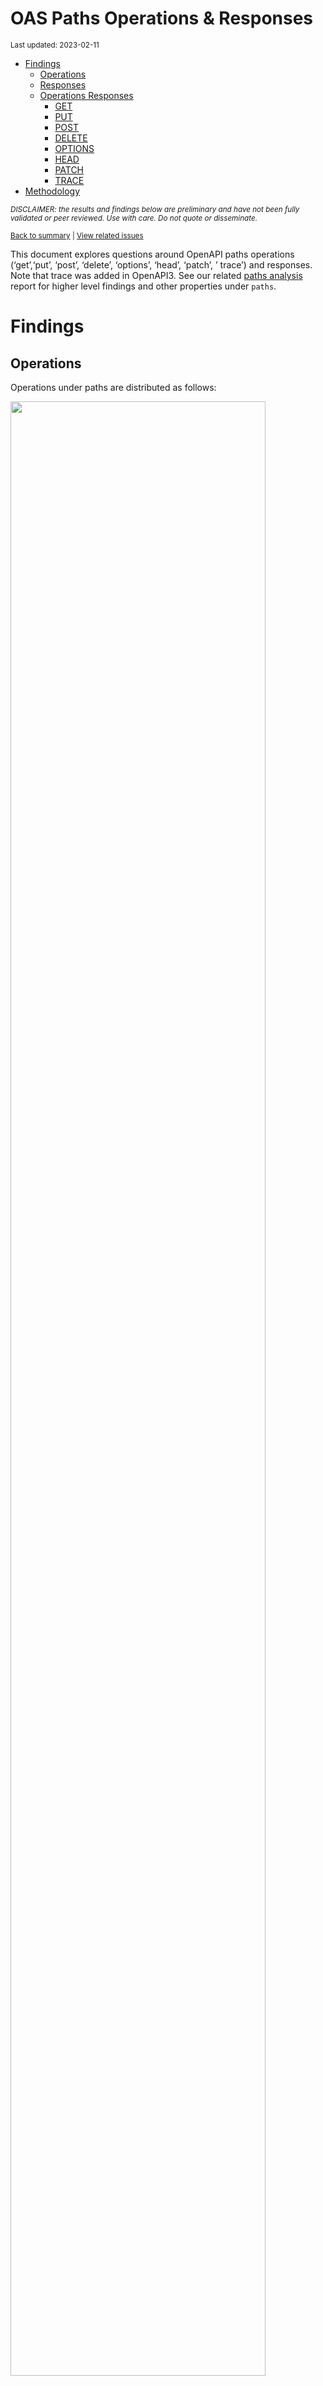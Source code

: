 OAS Paths Operations & Responses
================
<sup>Last updated: 2023-02-11</sup>

- <a href="#findings" id="toc-findings">Findings</a>
  - <a href="#operations" id="toc-operations">Operations</a>
  - <a href="#responses" id="toc-responses">Responses</a>
  - <a href="#operations-responses" id="toc-operations-responses">Operations
    Responses</a>
    - <a href="#get" id="toc-get">GET</a>
    - <a href="#put" id="toc-put">PUT</a>
    - <a href="#post" id="toc-post">POST</a>
    - <a href="#delete" id="toc-delete">DELETE</a>
    - <a href="#options" id="toc-options">OPTIONS</a>
    - <a href="#head" id="toc-head">HEAD</a>
    - <a href="#patch" id="toc-patch">PATCH</a>
    - <a href="#trace" id="toc-trace">TRACE</a>
- <a href="#methodology" id="toc-methodology">Methodology</a>

<sup>*DISCLAIMER: the results and findings below are preliminary and
have not been fully validated or peer reviewed. Use with care. Do not
quote or disseminate.*</sup>

<sup>[Back to summary](oas_summary.md) \| [View related
issues](https://github.com/postman-open-technologies/knowledge-base/labels/oas%3Aoperations)</sup>

This document explores questions around OpenAPI paths operations
(‘get’,‘put’, ‘post’, ‘delete’, ‘options’, ‘head’, ‘patch’, ’ trace’)
and responses. Note that trace was added in OpenAPI3. See our related
[paths analysis](oas_paths.md) report for higher level findings and
other properties under `paths`.

# Findings

## Operations

Operations under paths are distributed as follows:

<img src="oas_paths_operations_files/figure-gfm/oas_paths_operations-1.png" width="90%" />

<details>
<summary>
Table: Counts and percentages of operations under paths
</summary>

| operation |      n |       pct |
|:----------|-------:|----------:|
| get       | 171114 | 0.5084401 |
| post      |  94466 | 0.2806918 |
| put       |  31782 | 0.0944355 |
| delete    |  29736 | 0.0883562 |
| patch     |   8323 | 0.0247306 |
| options   |    774 | 0.0022998 |
| head      |    352 | 0.0010459 |

</details>

## Responses

- Across all 872,917 responses, the most common codes or values are
  `200` 286,395 (32.8%), `400` 97,017 (11.1%), `404` 88,328 (10.1%),
  `401` 78,776 (9%), and `500` 64,447 (7.4%)
- A number of unassigned, / invalid codes and extensions were found. See
  table below for details.
- No significant variations were observed across specification versions
  (2.x vs 3.x) or collections

<img src="oas_paths_operations_files/figure-gfm/oas_paths_responses-1.png" width="90%" />

<details>
<summary>
Table: Counts and percentages of responses under paths (across all
operations)
</summary>

| response                             |      n |       pct |
|:-------------------------------------|-------:|----------:|
| 200                                  | 286395 | 0.3280896 |
| 400                                  |  97017 | 0.1111412 |
| 404                                  |  88328 | 0.1011872 |
| 401                                  |  78776 | 0.0902445 |
| 500                                  |  64447 | 0.0738295 |
| 403                                  |  64078 | 0.0734068 |
| default                              |  52452 | 0.0600882 |
| 201                                  |  22699 | 0.0260036 |
| 204                                  |  21185 | 0.0242692 |
| 429                                  |  15620 | 0.0178940 |
| 405                                  |  11561 | 0.0132441 |
| 409                                  |   9278 | 0.0106287 |
| 422                                  |   7920 | 0.0090730 |
| 202                                  |   7350 | 0.0084200 |
| 503                                  |   6535 | 0.0074864 |
| 415                                  |   6417 | 0.0073512 |
| 406                                  |   5641 | 0.0064622 |
| 502                                  |   3318 | 0.0038010 |
| 501                                  |   3184 | 0.0036475 |
| 304                                  |   2244 | 0.0025707 |
| 410                                  |   1751 | 0.0020059 |
| 504                                  |   1690 | 0.0019360 |
| 408                                  |   1431 | 0.0016393 |
| 412                                  |   1226 | 0.0014045 |
| 5XX                                  |   1017 | 0.0011651 |
| 480                                  |    964 | 0.0011043 |
| 4XX                                  |    886 | 0.0010150 |
| 481                                  |    872 | 0.0009989 |
| 482                                  |    730 | 0.0008363 |
| 302                                  |    664 | 0.0007607 |
| 483                                  |    536 | 0.0006140 |
| 402                                  |    527 | 0.0006037 |
| 413                                  |    495 | 0.0005671 |
| 300                                  |    414 | 0.0004743 |
| 484                                  |    405 | 0.0004640 |
| 420                                  |    386 | 0.0004422 |
| 207                                  |    360 | 0.0004124 |
| 485                                  |    285 | 0.0003265 |
| 301                                  |    271 | 0.0003105 |
| 307                                  |    212 | 0.0002429 |
| 505                                  |    202 | 0.0002314 |
| 203                                  |    198 | 0.0002268 |
| 486                                  |    183 | 0.0002096 |
| 414                                  |    178 | 0.0002039 |
| 303                                  |    148 | 0.0001695 |
| 206                                  |    143 | 0.0001638 |
| 418                                  |    137 | 0.0001569 |
| 487                                  |    124 | 0.0001421 |
| 205                                  |    102 | 0.0001168 |
| 416                                  |     93 | 0.0001065 |
| 417                                  |     91 | 0.0001042 |
| 419                                  |     91 | 0.0001042 |
| 426                                  |     69 | 0.0000790 |
| 424                                  |     68 | 0.0000779 |
| 488                                  |     65 | 0.0000745 |
| 555                                  |     62 | 0.0000710 |
| 456                                  |     61 | 0.0000699 |
| 449                                  |     56 | 0.0000642 |
| 423                                  |     46 | 0.0000527 |
| 489                                  |     46 | 0.0000527 |
| 308                                  |     44 | 0.0000504 |
| 529                                  |     43 | 0.0000493 |
| 490                                  |     39 | 0.0000447 |
| 510                                  |     39 | 0.0000447 |
| 210                                  |     37 | 0.0000424 |
| 411                                  |     37 | 0.0000424 |
| 491                                  |     34 | 0.0000389 |
| 596                                  |     34 | 0.0000389 |
| 599                                  |     30 | 0.0000344 |
| 999                                  |     30 | 0.0000344 |
| 492                                  |     29 | 0.0000332 |
| 299                                  |     26 | 0.0000298 |
| 461                                  |     26 | 0.0000298 |
| 512                                  |     26 | 0.0000298 |
| 520                                  |     26 | 0.0000298 |
| 507                                  |     25 | 0.0000286 |
| 909                                  |     25 | 0.0000286 |
| 493                                  |     24 | 0.0000275 |
| 515                                  |     23 | 0.0000263 |
| 521                                  |     23 | 0.0000263 |
| 101                                  |     22 | 0.0000252 |
| 494                                  |     22 | 0.0000252 |
| 495                                  |     22 | 0.0000252 |
| 553                                  |     22 | 0.0000252 |
| 407                                  |     21 | 0.0000241 |
| 496                                  |     20 | 0.0000229 |
| 460                                  |     19 | 0.0000218 |
| 497                                  |     19 | 0.0000218 |
| 499                                  |     19 | 0.0000218 |
| 498                                  |     18 | 0.0000206 |
| x-csm-error-codes                    |     18 | 0.0000206 |
| 421                                  |     16 | 0.0000183 |
| 100                                  |     12 | 0.0000137 |
| 2XX                                  |     12 | 0.0000137 |
| 428                                  |     10 | 0.0000115 |
| 506                                  |     10 | 0.0000115 |
| 462                                  |      9 | 0.0000103 |
| 508                                  |      9 | 0.0000103 |
| 425                                  |      8 | 0.0000092 |
| 509                                  |      8 | 0.0000092 |
| 511                                  |      8 | 0.0000092 |
| 900                                  |      8 | 0.0000092 |
| 430                                  |      7 | 0.0000080 |
| 531                                  |      7 | 0.0000080 |
| 102                                  |      6 | 0.0000069 |
| 451                                  |      6 | 0.0000069 |
| 457                                  |      6 | 0.0000069 |
| 467                                  |      6 | 0.0000069 |
| 513                                  |      6 | 0.0000069 |
| 514                                  |      6 | 0.0000069 |
| 450                                  |      5 | 0.0000057 |
| 463                                  |      5 | 0.0000057 |
| 477                                  |      5 | 0.0000057 |
| 478                                  |      5 | 0.0000057 |
| 479                                  |      5 | 0.0000057 |
| 516                                  |      5 | 0.0000057 |
| 910                                  |      5 | 0.0000057 |
| x-notification                       |      5 | 0.0000057 |
| x-vendor-operation-response-property |      5 | 0.0000057 |
| 208                                  |      4 | 0.0000046 |
| 226                                  |      4 | 0.0000046 |
| 440                                  |      4 | 0.0000046 |
| 465                                  |      4 | 0.0000046 |
| 466                                  |      4 | 0.0000046 |
| 522                                  |      4 | 0.0000046 |
| 523                                  |      4 | 0.0000046 |
| 550                                  |      4 | 0.0000046 |
| 703                                  |      4 | 0.0000046 |
| x-32700                              |      4 | 0.0000046 |
| x-std-errors                         |      4 | 0.0000046 |
| 222                                  |      3 | 0.0000034 |
| 438                                  |      3 | 0.0000034 |
| 455                                  |      3 | 0.0000034 |
| 458                                  |      3 | 0.0000034 |
| 464                                  |      3 | 0.0000034 |
| 468                                  |      3 | 0.0000034 |
| 475                                  |      3 | 0.0000034 |
| 517                                  |      3 | 0.0000034 |
| 524                                  |      3 | 0.0000034 |
| 525                                  |      3 | 0.0000034 |
| 526                                  |      3 | 0.0000034 |
| 527                                  |      3 | 0.0000034 |
| 540                                  |      3 | 0.0000034 |
| 552                                  |      3 | 0.0000034 |
| x-3                                  |      3 | 0.0000034 |
| x-32602                              |      3 | 0.0000034 |
| 236                                  |      2 | 0.0000023 |
| 444                                  |      2 | 0.0000023 |
| 448                                  |      2 | 0.0000023 |
| 454                                  |      2 | 0.0000023 |
| 473                                  |      2 | 0.0000023 |
| 518                                  |      2 | 0.0000023 |
| 528                                  |      2 | 0.0000023 |
| 530                                  |      2 | 0.0000023 |
| 551                                  |      2 | 0.0000023 |
| 103                                  |      1 | 0.0000011 |
| 209                                  |      1 | 0.0000011 |
| 215                                  |      1 | 0.0000011 |
| 218                                  |      1 | 0.0000011 |
| 220                                  |      1 | 0.0000011 |
| 250                                  |      1 | 0.0000011 |
| 255                                  |      1 | 0.0000011 |
| 305                                  |      1 | 0.0000011 |
| 306                                  |      1 | 0.0000011 |
| 333                                  |      1 | 0.0000011 |
| 431                                  |      1 | 0.0000011 |
| 469                                  |      1 | 0.0000011 |
| 472                                  |      1 | 0.0000011 |
| 474                                  |      1 | 0.0000011 |
| 476                                  |      1 | 0.0000011 |
| 532                                  |      1 | 0.0000011 |
| 533                                  |      1 | 0.0000011 |
| 534                                  |      1 | 0.0000011 |
| 535                                  |      1 | 0.0000011 |
| 536                                  |      1 | 0.0000011 |
| 544                                  |      1 | 0.0000011 |
| 560                                  |      1 | 0.0000011 |
| 561                                  |      1 | 0.0000011 |
| 591                                  |      1 | 0.0000011 |
| 593                                  |      1 | 0.0000011 |
| 598                                  |      1 | 0.0000011 |
| 601                                  |      1 | 0.0000011 |
| 704                                  |      1 | 0.0000011 |
| x-codegen-request-body-name          |      1 | 0.0000011 |
| x-swrclassic                         |      1 | 0.0000011 |

</details>

## Operations Responses

### GET

- GET is the \#1 ranked operation
- Across the 423,071 responses for GET, the most common values are `200`
  164,491 (38.9%), `404` 45,416 (10.7%), `400` 41,591 (9.8%), `401`
  36,461 (8.6%), and `500` 31,767 (7.5%)

<img src="oas_paths_operations_files/figure-gfm/oas_paths_operations_responses_get-1.png" width="90%" />

<details>
<summary>
Table: Counts and percentages of responses for the GET operation
</summary>

| response                             |      n |       pct |
|:-------------------------------------|-------:|----------:|
| 200                                  | 164491 | 0.3888024 |
| 404                                  |  45416 | 0.1073484 |
| 400                                  |  41591 | 0.0983074 |
| 401                                  |  36461 | 0.0861818 |
| 500                                  |  31767 | 0.0750867 |
| 403                                  |  29789 | 0.0704113 |
| default                              |  27529 | 0.0650695 |
| 429                                  |   7525 | 0.0177866 |
| 405                                  |   4414 | 0.0104332 |
| 204                                  |   3833 | 0.0090599 |
| 503                                  |   3802 | 0.0089867 |
| 406                                  |   3383 | 0.0079963 |
| 415                                  |   3056 | 0.0072234 |
| 202                                  |   2469 | 0.0058359 |
| 409                                  |   2303 | 0.0054435 |
| 422                                  |   2143 | 0.0050653 |
| 502                                  |   1889 | 0.0044650 |
| 304                                  |   1670 | 0.0039473 |
| 501                                  |   1466 | 0.0034651 |
| 504                                  |   1168 | 0.0027608 |
| 410                                  |    835 | 0.0019737 |
| 408                                  |    659 | 0.0015577 |
| 5XX                                  |    508 | 0.0012007 |
| 4XX                                  |    484 | 0.0011440 |
| 302                                  |    374 | 0.0008840 |
| 412                                  |    310 | 0.0007327 |
| 201                                  |    302 | 0.0007138 |
| 420                                  |    252 | 0.0005956 |
| 300                                  |    247 | 0.0005838 |
| 301                                  |    235 | 0.0005555 |
| 402                                  |    205 | 0.0004846 |
| 413                                  |    192 | 0.0004538 |
| 480                                  |    168 | 0.0003971 |
| 203                                  |    167 | 0.0003947 |
| 481                                  |    158 | 0.0003735 |
| 307                                  |    158 | 0.0003735 |
| 505                                  |    146 | 0.0003451 |
| 207                                  |    139 | 0.0003286 |
| 482                                  |    126 | 0.0002978 |
| 414                                  |    123 | 0.0002907 |
| 206                                  |    113 | 0.0002671 |
| 418                                  |    112 | 0.0002647 |
| 303                                  |     78 | 0.0001844 |
| 416                                  |     78 | 0.0001844 |
| 483                                  |     63 | 0.0001489 |
| 484                                  |     48 | 0.0001135 |
| 426                                  |     44 | 0.0001040 |
| 417                                  |     38 | 0.0000898 |
| 419                                  |     34 | 0.0000804 |
| 485                                  |     31 | 0.0000733 |
| 456                                  |     29 | 0.0000685 |
| 423                                  |     28 | 0.0000662 |
| 555                                  |     27 | 0.0000638 |
| 299                                  |     25 | 0.0000591 |
| 529                                  |     22 | 0.0000520 |
| 553                                  |     21 | 0.0000496 |
| 510                                  |     20 | 0.0000473 |
| 205                                  |     18 | 0.0000425 |
| 424                                  |     17 | 0.0000402 |
| 101                                  |     16 | 0.0000378 |
| 999                                  |     15 | 0.0000355 |
| 308                                  |     14 | 0.0000331 |
| 512                                  |     11 | 0.0000260 |
| 461                                  |     11 | 0.0000260 |
| 596                                  |     10 | 0.0000236 |
| 407                                  |     10 | 0.0000236 |
| 909                                  |     10 | 0.0000236 |
| 460                                  |      8 | 0.0000189 |
| 100                                  |      8 | 0.0000189 |
| 462                                  |      8 | 0.0000189 |
| 520                                  |      8 | 0.0000189 |
| 421                                  |      7 | 0.0000165 |
| 411                                  |      5 | 0.0000118 |
| x-vendor-operation-response-property |      5 | 0.0000118 |
| 2XX                                  |      5 | 0.0000118 |
| 515                                  |      5 | 0.0000118 |
| 428                                  |      5 | 0.0000118 |
| 900                                  |      5 | 0.0000118 |
| 521                                  |      5 | 0.0000118 |
| 910                                  |      5 | 0.0000118 |
| 465                                  |      4 | 0.0000095 |
| 467                                  |      4 | 0.0000095 |
| x-csm-error-codes                    |      4 | 0.0000095 |
| 487                                  |      3 | 0.0000071 |
| 451                                  |      3 | 0.0000071 |
| 102                                  |      3 | 0.0000071 |
| 703                                  |      3 | 0.0000071 |
| 222                                  |      3 | 0.0000071 |
| 449                                  |      3 | 0.0000071 |
| 486                                  |      3 | 0.0000071 |
| 550                                  |      2 | 0.0000047 |
| 440                                  |      2 | 0.0000047 |
| 527                                  |      2 | 0.0000047 |
| 526                                  |      2 | 0.0000047 |
| 236                                  |      2 | 0.0000047 |
| 525                                  |      2 | 0.0000047 |
| 523                                  |      2 | 0.0000047 |
| 511                                  |      2 | 0.0000047 |
| 522                                  |      2 | 0.0000047 |
| 430                                  |      2 | 0.0000047 |
| 444                                  |      2 | 0.0000047 |
| 208                                  |      2 | 0.0000047 |
| 552                                  |      2 | 0.0000047 |
| 497                                  |      1 | 0.0000024 |
| 431                                  |      1 | 0.0000024 |
| 450                                  |      1 | 0.0000024 |
| 425                                  |      1 | 0.0000024 |
| 472                                  |      1 | 0.0000024 |
| 333                                  |      1 | 0.0000024 |
| 488                                  |      1 | 0.0000024 |
| 489                                  |      1 | 0.0000024 |
| 490                                  |      1 | 0.0000024 |
| 491                                  |      1 | 0.0000024 |
| 494                                  |      1 | 0.0000024 |
| 495                                  |      1 | 0.0000024 |
| 496                                  |      1 | 0.0000024 |
| 498                                  |      1 | 0.0000024 |
| 499                                  |      1 | 0.0000024 |
| 306                                  |      1 | 0.0000024 |
| 305                                  |      1 | 0.0000024 |
| 226                                  |      1 | 0.0000024 |
| 220                                  |      1 | 0.0000024 |
| 506                                  |      1 | 0.0000024 |
| 507                                  |      1 | 0.0000024 |
| 508                                  |      1 | 0.0000024 |
| 509                                  |      1 | 0.0000024 |
| 218                                  |      1 | 0.0000024 |
| 524                                  |      1 | 0.0000024 |
| 528                                  |      1 | 0.0000024 |
| 210                                  |      1 | 0.0000024 |
| 530                                  |      1 | 0.0000024 |
| 544                                  |      1 | 0.0000024 |
| 551                                  |      1 | 0.0000024 |
| 103                                  |      1 | 0.0000024 |
| 560                                  |      1 | 0.0000024 |
| 561                                  |      1 | 0.0000024 |
| 598                                  |      1 | 0.0000024 |
| 601                                  |      1 | 0.0000024 |
| x-codegen-request-body-name          |      1 | 0.0000024 |
| x-swrclassic                         |      1 | 0.0000024 |

</details>

### PUT

- PUT is the \#3 ranked operation
- Across the 99,587 responses for PUT, the most common values are `200`
  26,469 (26.6%), `400` 13,707 (13.8%), `404` 12,108 (12.2%), `401`
  10,023 (10.1%), and `403` 8,467 (8.5%)

<img src="oas_paths_operations_files/figure-gfm/oas_paths_operations_responses_put-1.png" width="90%" />

<details>
<summary>
Table: Counts and percentages of responses for the PUT operation
</summary>

| response |     n |       pct |
|:---------|------:|----------:|
| 200      | 26469 | 0.2657877 |
| 400      | 13707 | 0.1376384 |
| 404      | 12108 | 0.1215821 |
| 401      | 10023 | 0.1006457 |
| 403      |  8467 | 0.0850211 |
| 500      |  7530 | 0.0756123 |
| default  |  4333 | 0.0435097 |
| 429      |  3744 | 0.0375953 |
| 201      |  2922 | 0.0293412 |
| 204      |  2518 | 0.0252844 |
| 405      |  1391 | 0.0139677 |
| 422      |  1151 | 0.0115577 |
| 409      |   959 | 0.0096298 |
| 202      |   823 | 0.0082641 |
| 415      |   529 | 0.0053119 |
| 406      |   388 | 0.0038961 |
| 503      |   382 | 0.0038358 |
| 412      |   332 | 0.0033338 |
| 501      |   317 | 0.0031831 |
| 502      |   229 | 0.0022995 |
| 410      |   214 | 0.0021489 |
| 408      |   161 | 0.0016167 |
| 304      |   114 | 0.0011447 |
| 5XX      |    59 | 0.0005924 |
| 504      |    51 | 0.0005121 |
| 207      |    46 | 0.0004619 |
| 505      |    41 | 0.0004117 |
| 205      |    39 | 0.0003916 |
| 482      |    34 | 0.0003414 |
| 481      |    34 | 0.0003414 |
| 480      |    34 | 0.0003414 |
| 483      |    30 | 0.0003012 |
| 485      |    30 | 0.0003012 |
| 484      |    30 | 0.0003012 |
| 486      |    27 | 0.0002711 |
| 307      |    25 | 0.0002510 |
| 413      |    24 | 0.0002410 |
| 301      |    24 | 0.0002410 |
| 487      |    23 | 0.0002310 |
| 210      |    22 | 0.0002209 |
| 521      |    18 | 0.0001807 |
| 302      |    18 | 0.0001807 |
| 402      |    17 | 0.0001707 |
| 300      |    14 | 0.0001406 |
| 4XX      |    12 | 0.0001205 |
| 555      |    12 | 0.0001205 |
| 420      |    10 | 0.0001004 |
| 414      |    10 | 0.0001004 |
| 417      |     9 | 0.0000904 |
| 416      |     7 | 0.0000703 |
| 456      |     6 | 0.0000602 |
| 203      |     6 | 0.0000602 |
| 424      |     6 | 0.0000602 |
| 423      |     6 | 0.0000602 |
| 510      |     5 | 0.0000502 |
| 461      |     4 | 0.0000402 |
| 460      |     4 | 0.0000402 |
| 449      |     4 | 0.0000402 |
| 428      |     4 | 0.0000402 |
| 2XX      |     4 | 0.0000402 |
| 407      |     4 | 0.0000402 |
| 308      |     3 | 0.0000301 |
| 303      |     3 | 0.0000301 |
| 515      |     2 | 0.0000201 |
| 419      |     2 | 0.0000201 |
| 550      |     2 | 0.0000201 |
| 552      |     1 | 0.0000100 |
| 703      |     1 | 0.0000100 |
| 524      |     1 | 0.0000100 |
| 540      |     1 | 0.0000100 |
| 411      |     1 | 0.0000100 |
| 551      |     1 | 0.0000100 |
| 418      |     1 | 0.0000100 |
| 206      |     1 | 0.0000100 |
| 100      |     1 | 0.0000100 |
| 507      |     1 | 0.0000100 |
| 512      |     1 | 0.0000100 |

</details>

### POST

- POST is the \#2 ranked operation
- Across the 244,626 responses for POST, the most common values are
  `200` 69,635 (28.5%), `400` 30,010 (12.3%), `401` 22,031 (9%), `500`
  18,866 (7.7%), and `201` 18,819 (7.7%)

<img src="oas_paths_operations_files/figure-gfm/oas_paths_operations_responses_post-1.png" width="90%" />

<details>
<summary>
Table: Counts and percentages of responses for the POST operation
</summary>

| response          |     n |       pct |
|:------------------|------:|----------:|
| 200               | 69635 | 0.2846590 |
| 400               | 30010 | 0.1226771 |
| 401               | 22031 | 0.0900599 |
| 500               | 18866 | 0.0771218 |
| 201               | 18819 | 0.0769297 |
| 403               | 17628 | 0.0720610 |
| 404               | 17122 | 0.0699926 |
| default           | 14900 | 0.0609093 |
| 409               |  4439 | 0.0181461 |
| 405               |  4360 | 0.0178231 |
| 422               |  3496 | 0.0142912 |
| 429               |  3272 | 0.0133755 |
| 204               |  3167 | 0.0129463 |
| 202               |  2740 | 0.0112008 |
| 415               |  1925 | 0.0078692 |
| 503               |  1818 | 0.0074318 |
| 406               |  1088 | 0.0044476 |
| 501               |   961 | 0.0039284 |
| 480               |   730 | 0.0029841 |
| 502               |   709 | 0.0028983 |
| 481               |   648 | 0.0026489 |
| 482               |   540 | 0.0022075 |
| 408               |   440 | 0.0017987 |
| 504               |   418 | 0.0017087 |
| 483               |   415 | 0.0016965 |
| 410               |   402 | 0.0016433 |
| 412               |   329 | 0.0013449 |
| 484               |   302 | 0.0012345 |
| 5XX               |   279 | 0.0011405 |
| 302               |   261 | 0.0010669 |
| 413               |   253 | 0.0010342 |
| 402               |   250 | 0.0010220 |
| 4XX               |   211 | 0.0008625 |
| 485               |   203 | 0.0008298 |
| 304               |   186 | 0.0007603 |
| 486               |   139 | 0.0005682 |
| 207               |   138 | 0.0005641 |
| 420               |   115 | 0.0004701 |
| 487               |    96 | 0.0003924 |
| 488               |    64 | 0.0002616 |
| 303               |    59 | 0.0002412 |
| 300               |    54 | 0.0002207 |
| 489               |    45 | 0.0001840 |
| 419               |    43 | 0.0001758 |
| 449               |    41 | 0.0001676 |
| 414               |    38 | 0.0001553 |
| 490               |    38 | 0.0001553 |
| 417               |    36 | 0.0001472 |
| 491               |    33 | 0.0001349 |
| 599               |    30 | 0.0001226 |
| 205               |    30 | 0.0001226 |
| 492               |    29 | 0.0001185 |
| 411               |    26 | 0.0001063 |
| 493               |    24 | 0.0000981 |
| 596               |    24 | 0.0000981 |
| 206               |    22 | 0.0000899 |
| 456               |    22 | 0.0000899 |
| 507               |    21 | 0.0000858 |
| 203               |    21 | 0.0000858 |
| 495               |    21 | 0.0000858 |
| 494               |    21 | 0.0000858 |
| 496               |    19 | 0.0000777 |
| 424               |    19 | 0.0000777 |
| 520               |    18 | 0.0000736 |
| 529               |    18 | 0.0000736 |
| 497               |    18 | 0.0000736 |
| 499               |    18 | 0.0000736 |
| 418               |    17 | 0.0000695 |
| 498               |    17 | 0.0000695 |
| 307               |    16 | 0.0000654 |
| 308               |    16 | 0.0000654 |
| 426               |    15 | 0.0000613 |
| 909               |    15 | 0.0000613 |
| 999               |    15 | 0.0000613 |
| 210               |    14 | 0.0000572 |
| 512               |    14 | 0.0000572 |
| 515               |    14 | 0.0000572 |
| 510               |    13 | 0.0000531 |
| 505               |    12 | 0.0000491 |
| x-csm-error-codes |    10 | 0.0000409 |
| 421               |     9 | 0.0000368 |
| 506               |     9 | 0.0000368 |
| 508               |     8 | 0.0000327 |
| 423               |     8 | 0.0000327 |
| 407               |     7 | 0.0000286 |
| 425               |     7 | 0.0000286 |
| 531               |     7 | 0.0000286 |
| 460               |     7 | 0.0000286 |
| 509               |     7 | 0.0000286 |
| 511               |     6 | 0.0000245 |
| 457               |     6 | 0.0000245 |
| 101               |     6 | 0.0000245 |
| 514               |     6 | 0.0000245 |
| 513               |     6 | 0.0000245 |
| 463               |     5 | 0.0000204 |
| 516               |     5 | 0.0000204 |
| 477               |     5 | 0.0000204 |
| 478               |     5 | 0.0000204 |
| 479               |     5 | 0.0000204 |
| x-notification    |     5 | 0.0000204 |
| 430               |     5 | 0.0000204 |
| 416               |     5 | 0.0000204 |
| 450               |     4 | 0.0000164 |
| x-32700           |     4 | 0.0000164 |
| 461               |     4 | 0.0000164 |
| 466               |     4 | 0.0000164 |
| 451               |     3 | 0.0000123 |
| 102               |     3 | 0.0000123 |
| 438               |     3 | 0.0000123 |
| 455               |     3 | 0.0000123 |
| 458               |     3 | 0.0000123 |
| 464               |     3 | 0.0000123 |
| 468               |     3 | 0.0000123 |
| 475               |     3 | 0.0000123 |
| 517               |     3 | 0.0000123 |
| 555               |     3 | 0.0000123 |
| 900               |     3 | 0.0000123 |
| x-3               |     3 | 0.0000123 |
| x-32602           |     3 | 0.0000123 |
| 467               |     2 | 0.0000082 |
| 518               |     2 | 0.0000082 |
| 473               |     2 | 0.0000082 |
| 440               |     2 | 0.0000082 |
| 301               |     2 | 0.0000082 |
| 2XX               |     2 | 0.0000082 |
| 522               |     2 | 0.0000082 |
| x-std-errors      |     2 | 0.0000082 |
| 454               |     2 | 0.0000082 |
| 523               |     2 | 0.0000082 |
| 226               |     2 | 0.0000082 |
| 540               |     2 | 0.0000082 |
| 208               |     2 | 0.0000082 |
| 448               |     2 | 0.0000082 |
| 593               |     1 | 0.0000041 |
| 704               |     1 | 0.0000041 |
| 255               |     1 | 0.0000041 |
| 250               |     1 | 0.0000041 |
| 469               |     1 | 0.0000041 |
| 215               |     1 | 0.0000041 |
| 533               |     1 | 0.0000041 |
| 462               |     1 | 0.0000041 |
| 524               |     1 | 0.0000041 |
| 525               |     1 | 0.0000041 |
| 526               |     1 | 0.0000041 |
| 527               |     1 | 0.0000041 |
| 528               |     1 | 0.0000041 |
| 530               |     1 | 0.0000041 |
| 532               |     1 | 0.0000041 |
| 534               |     1 | 0.0000041 |
| 535               |     1 | 0.0000041 |
| 536               |     1 | 0.0000041 |
| 553               |     1 | 0.0000041 |
| 591               |     1 | 0.0000041 |
| 100               |     1 | 0.0000041 |
| 474               |     1 | 0.0000041 |
| 476               |     1 | 0.0000041 |

</details>

### DELETE

- DELETE is the \#4 ranked operation
- Across the 77,323 responses for DELETE, the most common values are
  `200` 17,679 (22.9%), `404` 10,530 (13.6%), `204` 10,440 (13.5%),
  `400` 9,009 (11.7%), and `401` 7,182 (9.3%)

<img src="oas_paths_operations_files/figure-gfm/oas_paths_operations_responses_delete-1.png" width="90%" />

<details>
<summary>
Table: Counts and percentages of responses for the DELETE operation
</summary>

| response          |     n |       pct |
|:------------------|------:|----------:|
| 200               | 17679 | 0.2286383 |
| 404               | 10530 | 0.1361820 |
| 204               | 10440 | 0.1350180 |
| 400               |  9009 | 0.1165113 |
| 401               |  7182 | 0.0928831 |
| 403               |  5681 | 0.0734710 |
| 500               |  4649 | 0.0601244 |
| default           |  4469 | 0.0577965 |
| 202               |  1057 | 0.0136699 |
| 405               |   953 | 0.0123249 |
| 409               |   850 | 0.0109928 |
| 429               |   801 | 0.0103591 |
| 422               |   548 | 0.0070872 |
| 415               |   497 | 0.0064276 |
| 406               |   411 | 0.0053154 |
| 503               |   320 | 0.0041385 |
| 501               |   290 | 0.0037505 |
| 502               |   277 | 0.0035824 |
| 412               |   226 | 0.0029228 |
| 410               |   223 | 0.0028840 |
| 201               |   217 | 0.0028064 |
| 304               |   189 | 0.0024443 |
| 408               |   159 | 0.0020563 |
| 5XX               |   102 | 0.0013191 |
| 4XX               |    80 | 0.0010346 |
| 300               |    44 | 0.0005690 |
| 504               |    34 | 0.0004397 |
| 481               |    32 | 0.0004138 |
| 480               |    32 | 0.0004138 |
| 207               |    31 | 0.0004009 |
| 482               |    30 | 0.0003880 |
| 483               |    28 | 0.0003621 |
| 484               |    25 | 0.0003233 |
| 402               |    24 | 0.0003104 |
| 424               |    21 | 0.0002716 |
| 485               |    21 | 0.0002716 |
| 413               |    17 | 0.0002199 |
| 486               |    14 | 0.0001811 |
| 555               |    10 | 0.0001293 |
| 419               |    10 | 0.0001293 |
| 420               |     9 | 0.0001164 |
| 303               |     8 | 0.0001035 |
| 414               |     7 | 0.0000905 |
| 308               |     7 | 0.0000905 |
| 307               |     7 | 0.0000905 |
| 302               |     7 | 0.0000905 |
| 449               |     6 | 0.0000776 |
| 417               |     6 | 0.0000776 |
| 418               |     5 | 0.0000647 |
| 426               |     5 | 0.0000647 |
| 205               |     5 | 0.0000647 |
| 203               |     4 | 0.0000517 |
| 456               |     4 | 0.0000517 |
| 206               |     4 | 0.0000517 |
| 461               |     4 | 0.0000517 |
| 529               |     3 | 0.0000388 |
| 505               |     3 | 0.0000388 |
| 487               |     2 | 0.0000259 |
| 515               |     2 | 0.0000259 |
| x-std-errors      |     2 | 0.0000259 |
| x-csm-error-codes |     2 | 0.0000259 |
| 510               |     1 | 0.0000129 |
| 2XX               |     1 | 0.0000129 |
| 299               |     1 | 0.0000129 |
| 226               |     1 | 0.0000129 |
| 423               |     1 | 0.0000129 |
| 416               |     1 | 0.0000129 |
| 301               |     1 | 0.0000129 |
| 507               |     1 | 0.0000129 |
| 100               |     1 | 0.0000129 |

</details>

### OPTIONS

- OPTIONS is the \#6 ranked operation
- Across the 1,168 responses for OPTIONS, the most common values are
  `200` 725 (62.1%), `204` 110 (9.4%), `401` 104 (8.9%), `403` 100
  (8.6%), and `500` 34 (2.9%)

<img src="oas_paths_operations_files/figure-gfm/oas_paths_operations_responses_options-1.png" width="90%" />

<details>
<summary>
Table: Counts and percentages of responses for the OPTIONS operation
</summary>

| response |   n |       pct |
|:---------|----:|----------:|
| 200      | 725 | 0.6207192 |
| 204      | 110 | 0.0941781 |
| 401      | 104 | 0.0890411 |
| 403      | 100 | 0.0856164 |
| 500      |  34 | 0.0291096 |
| 400      |  26 | 0.0222603 |
| default  |  26 | 0.0222603 |
| 404      |  19 | 0.0162671 |
| 5XX      |  16 | 0.0136986 |
| 502      |   3 | 0.0025685 |
| 504      |   3 | 0.0025685 |
| 409      |   2 | 0.0017123 |

</details>

### HEAD

- HEAD is the \#7 ranked operation
- Across the 838 responses for HEAD, the most common values are `200`
  276 (32.9%), `401` 112 (13.4%), `403` 88 (10.5%), `204` 85 (10.1%),
  and `404` 78 (9.3%)

<img src="oas_paths_operations_files/figure-gfm/oas_paths_operations_responses_head-1.png" width="90%" />

<details>
<summary>
Table: Counts and percentages of responses for the HEAD operation
</summary>

| response |   n |       pct |
|:---------|----:|----------:|
| 200      | 276 | 0.3293556 |
| 401      | 112 | 0.1336516 |
| 403      |  88 | 0.1050119 |
| 204      |  85 | 0.1014320 |
| 404      |  78 | 0.0930788 |
| default  |  78 | 0.0930788 |
| 400      |  38 | 0.0453461 |
| 500      |  37 | 0.0441527 |
| 406      |   8 | 0.0095465 |
| 503      |   7 | 0.0083532 |
| 429      |   6 | 0.0071599 |
| 409      |   3 | 0.0035800 |
| 501      |   3 | 0.0035800 |
| 304      |   2 | 0.0023866 |
| 419      |   2 | 0.0023866 |
| 422      |   2 | 0.0023866 |
| 412      |   2 | 0.0023866 |
| 408      |   2 | 0.0023866 |
| 410      |   2 | 0.0023866 |
| 5XX      |   2 | 0.0023866 |
| 415      |   1 | 0.0011933 |
| 206      |   1 | 0.0011933 |
| 302      |   1 | 0.0011933 |
| 307      |   1 | 0.0011933 |
| 416      |   1 | 0.0011933 |

</details>

### PATCH

- PATCH is the \#5 ranked operation
- Across the 26,304 responses for PATCH, the most common values are
  `200` 7,120 (27.1%), `404` 3,055 (11.6%), `401` 2,863 (10.9%), `400`
  2,636 (10%), and `403` 2,325 (8.8%)

<img src="oas_paths_operations_files/figure-gfm/oas_paths_operations_responses_patch-1.png" width="90%" />

<details>
<summary>
Table: Counts and percentages of responses for the PATCH operation
</summary>

| response          |    n |       pct |
|:------------------|-----:|----------:|
| 200               | 7120 | 0.2706813 |
| 404               | 3055 | 0.1161420 |
| 401               | 2863 | 0.1088428 |
| 400               | 2636 | 0.1002129 |
| 403               | 2325 | 0.0883896 |
| 500               | 1564 | 0.0594586 |
| default           | 1117 | 0.0424650 |
| 204               | 1032 | 0.0392336 |
| 409               |  722 | 0.0274483 |
| 422               |  580 | 0.0220499 |
| 405               |  443 | 0.0168415 |
| 201               |  439 | 0.0166895 |
| 415               |  409 | 0.0155490 |
| 406               |  363 | 0.0138002 |
| 429               |  272 | 0.0103406 |
| 202               |  261 | 0.0099224 |
| 502               |  211 | 0.0080216 |
| 503               |  206 | 0.0078315 |
| 501               |  147 | 0.0055885 |
| 4XX               |   99 | 0.0037637 |
| 304               |   83 | 0.0031554 |
| 410               |   75 | 0.0028513 |
| 300               |   55 | 0.0020909 |
| 5XX               |   51 | 0.0019389 |
| 402               |   31 | 0.0011785 |
| 412               |   27 | 0.0010265 |
| 504               |   16 | 0.0006083 |
| 555               |   10 | 0.0003802 |
| 408               |   10 | 0.0003802 |
| 205               |   10 | 0.0003802 |
| 301               |    9 | 0.0003422 |
| 413               |    9 | 0.0003422 |
| 207               |    6 | 0.0002281 |
| 426               |    5 | 0.0001901 |
| 424               |    5 | 0.0001901 |
| 411               |    5 | 0.0001901 |
| 307               |    5 | 0.0001901 |
| 308               |    4 | 0.0001521 |
| 302               |    3 | 0.0001141 |
| 461               |    3 | 0.0001141 |
| 423               |    3 | 0.0001141 |
| 206               |    2 | 0.0000760 |
| 417               |    2 | 0.0000760 |
| 418               |    2 | 0.0000760 |
| 449               |    2 | 0.0000760 |
| x-csm-error-codes |    2 | 0.0000760 |
| 507               |    1 | 0.0000380 |
| 428               |    1 | 0.0000380 |
| 416               |    1 | 0.0000380 |
| 100               |    1 | 0.0000380 |
| 209               |    1 | 0.0000380 |

</details>

### TRACE

*This operation is excluded from the analysis as it has, sadly, not been
found so far in any API.*

# Methodology

The above statistics are derived from multiple database views querying
the OpenAPI JSON under the `/paths/<path>/<operation>/<responses>`.
